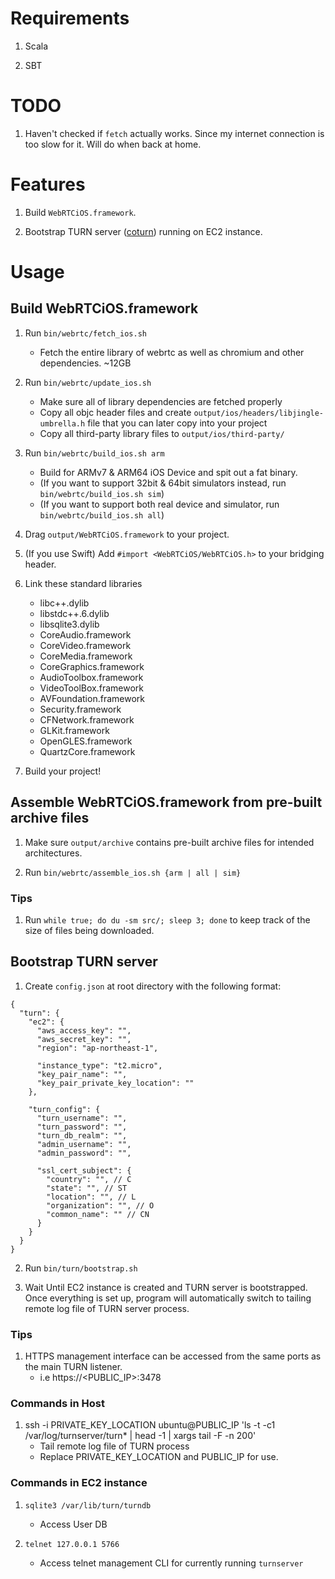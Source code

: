 # Requirements
1. Scala

2. SBT

# TODO
1. Haven't checked if `fetch` actually works. Since my internet connection is too slow for it. Will do when back at home.

# Features
1. Build `WebRTCiOS.framework`.

2. Bootstrap TURN server ([coturn](https://github.com/coturn/coturn)) running on EC2 instance.

# Usage
## Build WebRTCiOS.framework
1. Run `bin/webrtc/fetch_ios.sh`
    - Fetch the entire library of webrtc as well as chromium and other dependencies. ~12GB
    
2. Run `bin/webrtc/update_ios.sh`
    - Make sure all of library dependencies are fetched properly
    - Copy all objc header files and create `output/ios/headers/libjingle-umbrella.h` file that you can later copy into your project
    - Copy all third-party library files to `output/ios/third-party/`

3. Run `bin/webrtc/build_ios.sh arm`
    - Build for ARMv7 & ARM64 iOS Device and spit out a fat binary.
    - (If you want to support 32bit & 64bit simulators instead, run `bin/webrtc/build_ios.sh sim`)
    - (If you want to support both real device and simulator, run `bin/webrtc/build_ios.sh all`)
    
4. Drag `output/WebRTCiOS.framework` to your project.

5. (If you use Swift) Add `#import <WebRTCiOS/WebRTCiOS.h>` to your bridging header.
    
6. Link these standard libraries
    - libc++.dylib
    - libstdc++.6.dylib
    - libsqlite3.dylib
    - CoreAudio.framework
    - CoreVideo.framework
    - CoreMedia.framework
    - CoreGraphics.framework
    - AudioToolbox.framework
    - VideoToolBox.framework
    - AVFoundation.framework
    - Security.framework
    - CFNetwork.framework
    - GLKit.framework
    - OpenGLES.framework
    - QuartzCore.framework
    
7. Build your project!

## Assemble WebRTCiOS.framework from pre-built archive files
1. Make sure `output/archive` contains pre-built archive files for intended architectures.

2. Run `bin/webrtc/assemble_ios.sh {arm | all | sim}`

### Tips
1. Run `while true; do du -sm src/; sleep 3; done` to keep track of the size of files being downloaded.

## Bootstrap TURN server
1. Create `config.json` at root directory with the following format:
```
{
  "turn": {
    "ec2": {
      "aws_access_key": "",
      "aws_secret_key": "",
      "region": "ap-northeast-1",

      "instance_type": "t2.micro",
      "key_pair_name": "",
      "key_pair_private_key_location": ""
    },

    "turn_config": {
      "turn_username": "",
      "turn_password": "",
      "turn_db_realm": "",
      "admin_username": "",
      "admin_password": "",

      "ssl_cert_subject": {
        "country": "", // C
        "state": "", // ST
        "location": "", // L
        "organization": "", // O
        "common_name": "" // CN
      }
    }
  }
}
```
2. Run `bin/turn/bootstrap.sh`

3. Wait Until EC2 instance is created and TURN server is bootstrapped. Once everything is set up, program will automatically switch to tailing remote log file of TURN server process.

### Tips
1. HTTPS management interface can be accessed from the same ports as the main TURN listener.
    - i.e https://<PUBLIC_IP>:3478
    
### Commands in Host
1. ssh -i PRIVATE_KEY_LOCATION ubuntu@PUBLIC_IP 'ls -t -c1 /var/log/turnserver/turn* | head -1 | xargs tail -F -n 200'
    - Tail remote log file of TURN process
    - Replace PRIVATE_KEY_LOCATION and PUBLIC_IP for use.

### Commands in EC2 instance
1. `sqlite3 /var/lib/turn/turndb`
    - Access User DB
    
2. `telnet 127.0.0.1 5766`
    - Access telnet management CLI for currently running `turnserver`
    